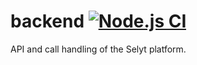 # backend [![Node.js CI](https://github.com/selyt-dev/backend/actions/workflows/node.js.yml/badge.svg)](https://github.com/selyt-dev/backend/actions/workflows/node.js.yml)
API and call handling of the Selyt platform.
